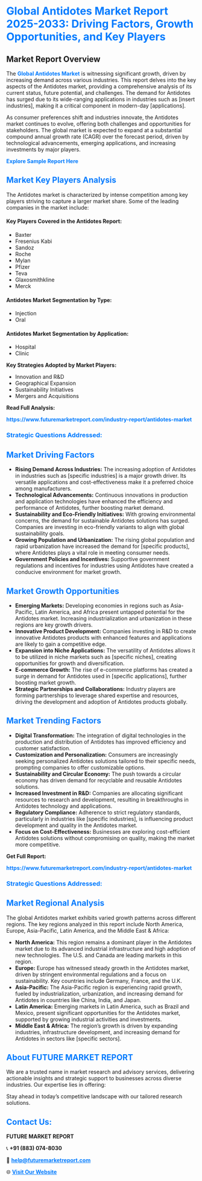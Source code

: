 <h1 style="color: #007BFF;">Global Antidotes Market Report 2025-2033: Driving Factors, Growth Opportunities, and Key Players</h1>

<section id="overview">
<h2>Market Report Overview</h2>
<p>The <a href="https://www.futuremarketreport.com/industry-report/antidotes-market" style="color: #007BFF; text-decoration: none;"><strong>Global Antidotes Market</strong></a> is witnessing significant growth, driven by increasing demand across various industries. This report delves into the key aspects of the Antidotes market, providing a comprehensive analysis of its current status, future potential, and challenges. The demand for Antidotes has surged due to its wide-ranging applications in industries such as [insert industries], making it a critical component in modern-day [applications].</p>
<p>As consumer preferences shift and industries innovate, the Antidotes market continues to evolve, offering both challenges and opportunities for stakeholders. The global market is expected to expand at a substantial compound annual growth rate (CAGR) over the forecast period, driven by technological advancements, emerging applications, and increasing investments by major players.</p>
</section>

<section id="overview">
<p><a href="https://www.futuremarketreport.com/request-sample/reportId=55607" style="color: #007BFF; text-decoration: none;"><strong>Explore Sample Report Here</strong></a></p>
</section>

<section id="key-players">
<h2 style="color: #007BFF;">Market Key Players Analysis</h2>
<p>The Antidotes market is characterized by intense competition among key players striving to capture a larger market share. Some of the leading companies in the market include:</p>
<h4>Key Players Covered in the Antidotes Report:</h4>
<ul><li>Baxter</li><li>Fresenius Kabi</li><li>Sandoz</li><li>Roche</li><li>Mylan</li><li>Pfizer</li><li>Teva</li><li>Glaxosmithkline</li><li>Merck</li></ul>
<h4>Antidotes Market Segmentation by Type:</h4>
<ul><li>Injection</li><li>Oral</li></ul>

<h4>Antidotes Market Segmentation by Application:</h4>
<ul><li>Hospital</li><li>Clinic</li></ul>
<p><strong>Key Strategies Adopted by Market Players:</strong></p>
<ul>
<li>Innovation and R&D</li>
<li>Geographical Expansion</li>
<li>Sustainability Initiatives</li>
<li>Mergers and Acquisitions</li>
</ul>
</section>

<section>
<p><strong>Read Full Analysis: </strong></p><a href="https://www.futuremarketreport.com/industry-report/antidotes-market" style="color: #007BFF; text-decoration: none;"><strong>https://www.futuremarketreport.com/industry-report/antidotes-market</strong></a>
<h3 style="color: #007BFF;">Strategic Questions Addressed:</h3>
</section>

<section id="driving-factors">
<h2 style="color: #007BFF;">Market Driving Factors</h2>
<ul>
<li><strong>Rising Demand Across Industries:</strong> The increasing adoption of Antidotes in industries such as [specific industries] is a major growth driver. Its versatile applications and cost-effectiveness make it a preferred choice among manufacturers.</li>
<li><strong>Technological Advancements:</strong> Continuous innovations in production and application technologies have enhanced the efficiency and performance of Antidotes, further boosting market demand.</li>
<li><strong>Sustainability and Eco-Friendly Initiatives:</strong> With growing environmental concerns, the demand for sustainable Antidotes solutions has surged. Companies are investing in eco-friendly variants to align with global sustainability goals.</li>
<li><strong>Growing Population and Urbanization:</strong> The rising global population and rapid urbanization have increased the demand for [specific products], where Antidotes plays a vital role in meeting consumer needs.</li>
<li><strong>Government Policies and Incentives:</strong> Supportive government regulations and incentives for industries using Antidotes have created a conducive environment for market growth.</li>
</ul>
</section>

<section id="growth-opportunities">
<h2 style="color: #007BFF;">Market Growth Opportunities</h2>
<ul>
<li><strong>Emerging Markets:</strong> Developing economies in regions such as Asia-Pacific, Latin America, and Africa present untapped potential for the Antidotes market. Increasing industrialization and urbanization in these regions are key growth drivers.</li>
<li><strong>Innovative Product Development:</strong> Companies investing in R&D to create innovative Antidotes products with enhanced features and applications are likely to gain a competitive edge.</li>
<li><strong>Expansion into Niche Applications:</strong> The versatility of Antidotes allows it to be utilized in niche markets such as [specific niches], creating opportunities for growth and diversification.</li>
<li><strong>E-commerce Growth:</strong> The rise of e-commerce platforms has created a surge in demand for Antidotes used in [specific applications], further boosting market growth.</li>
<li><strong>Strategic Partnerships and Collaborations:</strong> Industry players are forming partnerships to leverage shared expertise and resources, driving the development and adoption of Antidotes products globally.</li>
</ul>
</section>

<section id="trending-factors">
<h2 style="color: #007BFF;">Market Trending Factors</h2>
<ul>
<li><strong>Digital Transformation:</strong> The integration of digital technologies in the production and distribution of Antidotes has improved efficiency and customer satisfaction.</li>
<li><strong>Customization and Personalization:</strong> Consumers are increasingly seeking personalized Antidotes solutions tailored to their specific needs, prompting companies to offer customizable options.</li>
<li><strong>Sustainability and Circular Economy:</strong> The push towards a circular economy has driven demand for recyclable and reusable Antidotes solutions.</li>
<li><strong>Increased Investment in R&D:</strong> Companies are allocating significant resources to research and development, resulting in breakthroughs in Antidotes technology and applications.</li>
<li><strong>Regulatory Compliance:</strong> Adherence to strict regulatory standards, particularly in industries like [specific industries], is influencing product development and quality in the Antidotes market.</li>
<li><strong>Focus on Cost-Effectiveness:</strong> Businesses are exploring cost-efficient Antidotes solutions without compromising on quality, making the market more competitive.</li>
</ul>
</section>

<section>
<p><strong>Get Full Report: </strong></p><a href="https://www.futuremarketreport.com/industry-report/antidotes-market" style="color: #007BFF; text-decoration: none;"><strong>https://www.futuremarketreport.com/industry-report/antidotes-market</strong></a>
<h3 style="color: #007BFF;">Strategic Questions Addressed:</h3>
</section>


<section id="regional-analysis">
<h2 style="color: #007BFF;">Market Regional Analysis</h2>
<p>The global Antidotes market exhibits varied growth patterns across different regions. The key regions analyzed in this report include North America, Europe, Asia-Pacific, Latin America, and the Middle East & Africa:</p>
<ul>
<li><strong>North America:</strong> This region remains a dominant player in the Antidotes market due to its advanced industrial infrastructure and high adoption of new technologies. The U.S. and Canada are leading markets in this region.</li>
<li><strong>Europe:</strong> Europe has witnessed steady growth in the Antidotes market, driven by stringent environmental regulations and a focus on sustainability. Key countries include Germany, France, and the U.K.</li>
<li><strong>Asia-Pacific:</strong> The Asia-Pacific region is experiencing rapid growth, fueled by industrialization, urbanization, and increasing demand for Antidotes in countries like China, India, and Japan.</li>
<li><strong>Latin America:</strong> Emerging markets in Latin America, such as Brazil and Mexico, present significant opportunities for the Antidotes market, supported by growing industrial activities and investments.</li>
<li><strong>Middle East & Africa:</strong> The region’s growth is driven by expanding industries, infrastructure development, and increasing demand for Antidotes in sectors like [specific sectors].</li>
</ul>
</section>

<footer>
<h2 style="color: #007BFF;">About FUTURE MARKET REPORT</h2>
<p>We are a trusted name in market research and advisory services, delivering actionable insights and strategic support to businesses across diverse industries. Our expertise lies in offering:</p>

<p>Stay ahead in today’s competitive landscape with our tailored research solutions.</p>

<h2 style="color: #007BFF;">Contact Us:</h2>
<p><strong>FUTURE MARKET REPORT</strong></p>
<p>📞 <strong>+91 (883) 074-8030</strong></p>
<p>📧 <strong><a href="mailto:help@futuremarketreport.com" style="color: #007BFF;">help@futuremarketreport.com</a></strong></p>
<p>🌐 <strong><a href="https://www.futuremarketreport.com/" style="color: #007BFF;">Visit Our Website</a></strong></p>
</footer>